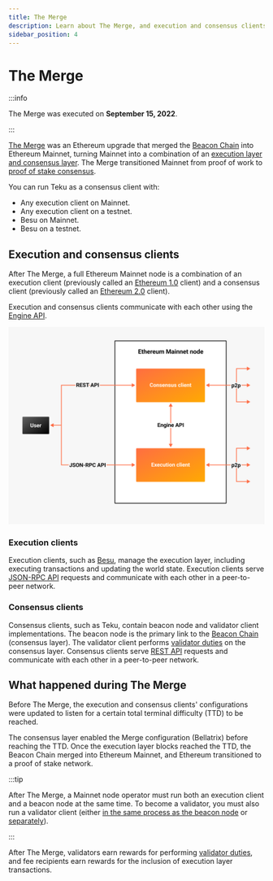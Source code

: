```yaml
---
title: The Merge
description: Learn about The Merge, and execution and consensus clients.
sidebar_position: 4
---
```


# The Merge

:::info

The Merge was executed on **September 15, 2022**.

:::

[The Merge](https://ethereum.org/en/upgrades/merge/) was an Ethereum upgrade that merged the [Beacon Chain](https://ethereum.org/en/upgrades/beacon-chain/) into Ethereum Mainnet, turning Mainnet into a combination of an [execution layer and consensus layer](#execution-and-consensus-clients). The Merge transitioned Mainnet from proof of work to [proof of stake consensus](proof-of-stake.md).

You can run Teku as a consensus client with:

- Any execution client on Mainnet.
- Any execution client on a testnet.
- Besu on Mainnet.
- Besu on a testnet.

## Execution and consensus clients

After The Merge, a full Ethereum Mainnet node is a combination of an execution client (previously called an [Ethereum 1.0](https://blog.ethereum.org/2022/01/24/the-great-eth2-renaming/) client) and a consensus client (previously called an [Ethereum 2.0](https://blog.ethereum.org/2022/01/24/the-great-eth2-renaming/) client).

Execution and consensus clients communicate with each other using the [Engine API](https://besu.hyperledger.org/development/public-networks/how-to/use-engine-api).

![Ethereum Merge node](../images/execution-consensus-clients.png)

### Execution clients

Execution clients, such as [Besu](https://besu.hyperledger.org/), manage the execution layer, including executing transactions and updating the world state. Execution clients serve [JSON-RPC API](https://besu.hyperledger.org/development/public-networks/reference/api) requests and communicate with each other in a peer-to-peer network.

### Consensus clients

Consensus clients, such as Teku, contain beacon node and validator client implementations. The beacon node is the primary link to the [Beacon Chain](https://ethereum.org/en/upgrades/beacon-chain/) (consensus layer). The validator client performs [validator duties](proof-of-stake.md) on the consensus layer. Consensus clients serve [REST API](../reference/rest.md) requests and communicate with each other in a peer-to-peer network.

## What happened during The Merge

Before The Merge, the execution and consensus clients' configurations were updated to listen for a certain total terminal difficulty (TTD) to be reached.

The consensus layer enabled the Merge configuration (Bellatrix) before reaching the TTD. Once the execution layer blocks reached the TTD, the Beacon Chain merged into Ethereum Mainnet, and Ethereum transitioned to a proof of stake network.

:::tip

After The Merge, a Mainnet node operator must run both an execution client and a beacon node at the same time. To become a validator, you must also run a validator client (either [in the same process as the beacon node](../get-started/start-teku.md#start-the-clients-in-a-single-process) or [separately](../get-started/start-teku.md#run-the-clients-separately)).

:::

After The Merge, validators earn rewards for performing [validator duties](proof-of-stake.md), and fee recipients earn rewards for the inclusion of execution layer transactions.
